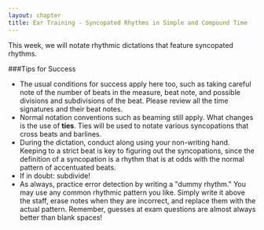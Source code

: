 ```yaml
---
layout: chapter
title: Ear Training - Syncopated Rhythms in Simple and Compound Time
---
```


This week, we will notate rhythmic dictations that feature syncopated rhythms.

###Tips for Success

- The usual conditions for success apply here too, such as taking careful note of the number of beats in the measure, beat note, and possible divisions and subdivisions of the beat. Please review all the time signatures and their beat notes.
- Normal notation conventions such as beaming still apply. What changes is the use of **ties**. Ties will be used to notate various syncopations that cross beats and barlines.
- During the dictation, conduct along using your non-writing hand. Keeping to a strict beat is key to figuring out the syncopations, since the definition of a syncopation is a rhythm that is at odds with the normal pattern of accentuated beats.
- If in doubt: subdivide!
- As always, practice error detection by writing a "dummy rhythm." You may use any common rhythmic pattern you like. Simply write it above the staff, erase notes when they are incorrect, and replace them with the actual pattern. Remember, guesses at exam questions are almost always better than blank spaces!